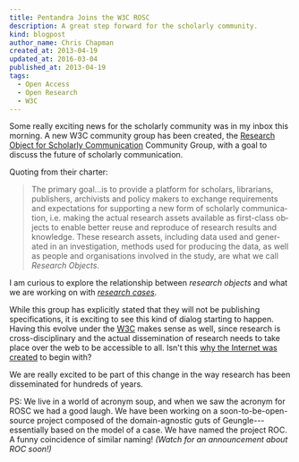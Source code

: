 ```yaml
---
title: Pentandra Joins the W3C ROSC
description: A great step forward for the scholarly community.
kind: blogpost
author_name: Chris Chapman
created_at: 2013-04-19
updated_at: 2016-03-04
published_at: 2013-04-19
tags:
  - Open Access
  - Open Research
  - W3C
---
```


Some really exciting news for the scholarly community was in my inbox this
morning. A new W3C community group has been created, the [Research Object for
Scholarly Communication][rosc] Community Group, with a goal to discuss the
future of scholarly communication.

<!--MORE-->

Quoting from their charter:

<div class="bq grab" lang="en-GB">

> The primary goal...is to provide a platform for scholars, librarians,
> publishers, archivists and policy makers to exchange requirements and
> expectations for supporting a new form of scholarly communication, i.e.
> making the actual research assets available as first-class objects to enable
> better reuse and reproduce of research results and knowledge. These research
> assets, including data used and generated in an investigation, methods used
> for producing the data, as well as people and organisations involved in the
> study, are what we call <dfn id="research-objects">Research Objects</dfn>.

</div>

I am curious to explore the relationship between _research objects_ and what we
are working on with [_research cases_](/research/process/#the-research-case).

While this group has explicitly stated that they will not be publishing
specifications, it is exciting to see this kind of dialog starting to happen.
Having this evolve under the [W3C](http://www.w3.org/) makes sense as well,
since research is cross-disciplinary and the actual dissemination of research
needs to take place over the web to be accessible to all. Isn't this [why the
Internet was created][Arpanet] to begin with?

We are really excited to be part of this change in the way research has been
disseminated for hundreds of years.

PS: We live in a world of acronym soup, and when we saw the acronym for ROSC we
had a good laugh. We have been working on a soon-to-be-open-source project
composed of the domain-agnostic guts of Geungle---essentially based on the
model of a case. We have named the project ROC. A funny coincidence of similar
naming! _(Watch for an announcement about ROC soon!)_

[rosc]: <http://www.w3.org/community/rosc/>
[arpanet]: <http://en.wikipedia.org/wiki/Arpanet> "Arpanet on Wikipedia"
